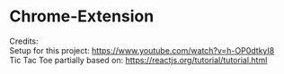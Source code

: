 # Chrome-Extension
Credits:  
Setup for this project: https://www.youtube.com/watch?v=h-OP0dtkyI8  
Tic Tac Toe partially based on: https://reactjs.org/tutorial/tutorial.html  
